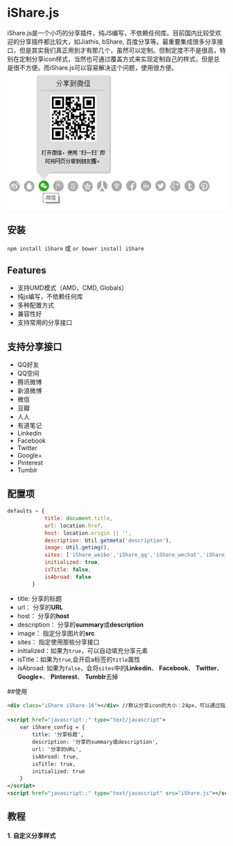 # iShare.js

iShare.js是一个小巧的分享插件，纯JS编写，不依赖任何库。目前国内比较受欢迎的分享插件都比较大，如Jiathis, bShare, 百度分享等。最重要集成很多分享接口，但是其实我们真正用到才有那几个，虽然可以定制。但制定度不不是很高，特别在定制分享icon样式，当然也可通过覆盖方式来实现定制自己的样式，但是总是很不方便。而iShare.js可以容易解决这个问题，使用很方便。
![share](sharejs.png)

## 安装

`npm install iShare` 或 `or bower install iShare`

## Features

- 支持UMD模式（AMD，CMD, Globals）
- 纯js编写，不依赖任何库
- 多种配置方式
- 兼容性好
- 支持常用的分享接口

## 支持分享接口

- QQ好友
- QQ空间
- 腾讯微博
- 新浪微博
- 微信
- 豆瓣
- 人人
- 有道笔记
- Linkedin
- Facebook
- Twitter
- Google+
- Pinterest
- Tumblr

## 配置项

```js
defaults = {
			title: document.title,
			url: location.href,
			host: location.origin || '',
			description: Util.getmeta('description'),
			image: Util.getimg(),
			sites: ['iShare_weibo','iShare_qq','iShare_wechat','iShare_tencent','iShare_douban','iShare_qzone','iShare_renren','iShare_youdaonote','iShare_facebook','iShare_linkedin','iShare_twitter','iShare_googleplus','iShare_tumblr','iShare_pinterest'],
			initialized: true,
			isTitle: false,
			isAbroad: false
		}
```
- title: 分享的标题
- url： 分享的**URL**
- host： 分享的**host**
- description： 分享的**summary**或**description**
- image： 指定分享图片的**src**
- sites： 指定使用那些分享接口
- initialized：如果为`true`，可以自动填充分享元素
- isTitle：如果为`true`,会开启a标签的`title`属性
- isAbroad: 如果为`false`，会将`sites`中的**Linkedin**、 **Facebook**、 **Twitter**、 **Google+**、 **Pinterest**、 **Tumblr**去掉

##使用

```xml
<div class="iShare iShare-16"></div> //默认分享icon的大小：24px，可以通过指定iShare-16，iShare-36来定制16px或32px的icon的大小

<script href="javascript:;" type="text/javascript">
	var iShare_config = {
		title: '分享标题',
		description: '分享的summary或description',
		url: '分享的URL',
		isAbroad: true,
		isTitle: true,
		initialized: true
	}
</script>
<script href="javascript:;" type="text/javascript" src="iShare.js"></script>
```


## 教程
#### 1. 自定义分享样式